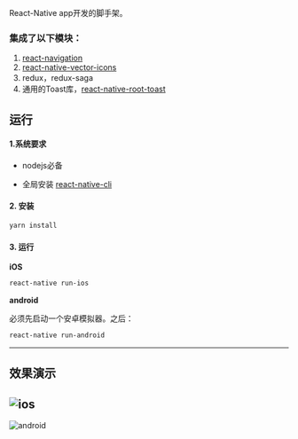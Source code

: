 React-Native app开发的脚手架。

### 集成了以下模块：
1. [react-navigation](https://github.com/react-navigation/react-navigation)
2. [react-native-vector-icons](https://github.com/oblador/react-native-vector-icons)
3. redux，redux-saga
4. 通用的Toast库，[react-native-root-toast](https://github.com/magicismight/react-native-root-toast)

## 运行

#### 1.系统要求

* nodejs必备

* 全局安装 [react-native-cli](https://reactnative.cn/docs/0.51/getting-started.html)

#### 2. 安装

```sh
yarn install
```
#### 3. 运行

**iOS**

```sh
react-native run-ios
```
**android**

 必须先启动一个安卓模拟器。之后：
```sh
react-native run-android
```
-----
## 效果演示
![ios](http://upload-images.jianshu.io/upload_images/2058960-203c06266208c78e.gif?imageMogr2/auto-orient/strip%7CimageView2/2/w/1240)
-------
![android](http://upload-images.jianshu.io/upload_images/2058960-b1bbbc2f57d56977.gif?imageMogr2/auto-orient/strip%7CimageView2/2/w/1240)

